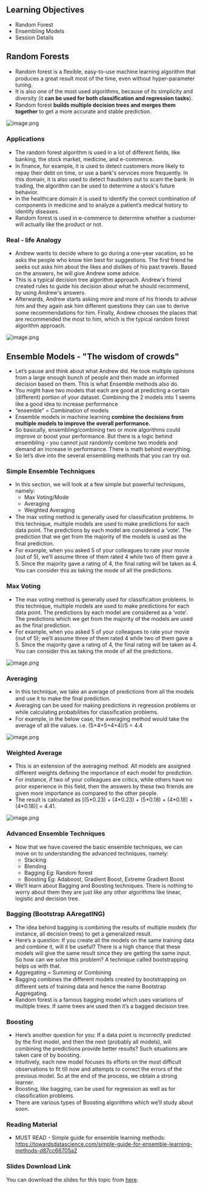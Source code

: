 ## Learning Objectives

* Random Forest
* Ensembling Models
* Session Details

## Random Forests

* Random forest is a ﬂexible, easy-to-use machine learning algorithm that produces a great result most of the time, even without hyper-parameter tuning.
* It is also one of the most used algorithms, because of its simplicity and diversity (it **can be used for both classiﬁcation and regression tasks**).
* Random forest **builds multiple decision trees and merges them together** to get a more accurate and stable prediction.










![image.png](https://dphi-live.s3.amazonaws.com/media_uploads/image_bc28ed135b6642809c8b92587ee5b2a4.png)








### Applications

* The random forest algorithm is used in a lot of diﬀerent ﬁelds, like banking, the stock market, medicine, and e-commerce.
* In ﬁnance, for example, it is used to detect customers more likely to repay their debt on time, or use a bank's services more frequently. In this domain, it is also used to detect fraudsters out to scam the bank. In trading, the algorithm can be used to determine a stock's future behavior.
* In the healthcare domain it is used to identify the correct combination of components in medicine and to analyze a patient’s medical history to identify diseases.
* Random forest is used in e-commerce to determine whether a customer will actually like the product or not.

### Real - life Analogy

* Andrew wants to decide where to go during a one-year vacation, so he asks the people who know him best for suggestions. The ﬁrst friend he seeks out asks him about the likes and dislikes of his past travels. Based on the answers, he will give Andrew some advice.
* This is a typical decision tree algorithm approach. Andrew's friend created rules to guide his decision about what he should recommend, by using Andrew's answers.
* Afterwards, Andrew starts asking more and more of his friends to advise him and they again ask him diﬀerent questions they can use to derive some recommendations for him. Finally, Andrew chooses the places that are recommended the most to him, which is the typical random forest algorithm approach.












![image.png](https://dphi-live.s3.amazonaws.com/media_uploads/image_456e8d576016402896fd92904f1c337f.png)









## Ensemble Models - "The wisdom of crowds"

* Let’s pause and think about what Andrew did. He took multiple opinions from a large enough bunch of people and then made an informed decision based on them. This is what Ensemble methods also do.
* You might have two models that each are good at predicting a certain (diﬀerent) portion of your dataset. Combining the 2 models into 1 seems like a good idea to increase performance
* “ensemble” = Combination of models
* Ensemble models in machine learning **combine the decisions from multiple models to improve the overall performance.**
* So basically, ensembling/combining two or more algorithms could improve or boost your performance. But there is a logic behind ensembling - you cannot just randomly combine two models and demand an increase in performance. There is math behind everything.
* So let’s dive into the several ensembling methods that you can try out.

### **Simple Ensemble Techniques**

* In this section, we will look at a few simple but powerful techniques, namely:
  * Max Voting/Mode
  * Averaging
  * Weighted Averaging
* The max voting method is generally used for classiﬁcation problems. In this technique, multiple models are used to make predictions for each data point. The predictions by each model are considered a ‘vote’. The prediction that we get from the majority of the models is used as the ﬁnal prediction.
* For example, when you asked 5 of your colleagues to rate your movie (out of 5), we’ll assume three of them rated 4 while two of them gave a 5. Since the majority gave a rating of 4, the ﬁnal rating will be taken as 4. You can consider this as taking the mode of all the predictions.

### Max Voting

* The max voting method is generally used for classification problems. In this technique, multiple models are used to make predictions for each data point. The predictions by each model are considered as a ‘vote’. The predictions which we get from the majority of the models are used as the final prediction.
* For example, when you asked 5 of your colleagues to rate your movie (out of 5); we’ll assume three of them rated 4 while two of them gave a 5. Since the majority gave a rating of 4, the final rating will be taken as 4. You can consider this as taking the mode of all the predictions.


















![image.png](https://dphi-live.s3.amazonaws.com/media_uploads/image_bdbe03409ba6455b83de263affcb9649.png)










### Averaging

* In this technique, we take an average of predictions from all the models and use it to make the ﬁnal prediction.
* Averaging can be used for making predictions in regression problems or while calculating probabilities for classiﬁcation problems.
* For example, in the below case, the averaging method would take the average of all the values. i.e. (5+4+5+4+4)/5 = 4.4



![image.png](https://dphi-live.s3.amazonaws.com/media_uploads/image_447ba42698f845d8a116bb3923276b71.png)



### Weighted Average

* This is an extension of the averaging method. All models are assigned diﬀerent weights deﬁning the importance of each model for prediction.
* For instance, if two of your colleagues are critics, while others have no prior experience in this ﬁeld, then the answers by these two friends are given more importance as compared to the other people.
* The result is calculated as \[(5\*0.23) + (4\*0.23) + (5\*0.18) + (4\*0.18) + (4\*0.18)] = 4.41.







![image.png](https://dphi-live.s3.amazonaws.com/media_uploads/image_f4e9af57aa894fc7b262d5966c5a1f23.png)




### Advanced Ensemble Techniques

* Now that we have covered the basic ensemble techniques, we can move on to understanding the advanced techniques, namely:
  * Stacking
  * Blending
  * Bagging Eg: Random forest
  * Boosting Eg: Adaboost, Gradient Boost, Extreme Gradient Boost
* We’ll learn about Bagging and Boosting techniques. There is nothing to worry about them they are just like any other algorithms like linear, logistic and decision tree.

### Bagging (Bootstrap AAregatING)

* The idea behind bagging is combining the results of multiple models (for instance, all decision trees) to get a generalized result.
* Here’s a question: If you create all the models on the same training data and combine it, will it be useful? There is a high chance that these models will give the same result since they are getting the same input. So how can we solve this problem? A technique called bootstrapping helps us with that.
* Aggregating = Summing or Combining
* Bagging combines the diﬀerent models created by bootstrapping on diﬀerent sets of training data and hence the name Bootstrap Aggregating.
* Random forest is a famous bagging model which uses variations of multiple trees. If same trees are used then it’s a bagged decision tree.

### Boosting

* Here’s another question for you: If a data point is incorrectly predicted by the ﬁrst model, and then the next (probably all models), will combining the predictions provide better results? Such situations are taken care of by boosting.
* Intuitively, each new model focuses its eﬀorts on the most diﬃcult observations to ﬁt till now and attempts to correct the errors of the previous model. So at the end of the process, we obtain a strong learner.
* Boosting, like bagging, can be used for regression as well as for classiﬁcation problems.
* There are various types of Boosting algorithms which we’ll study about soon.

### Reading Material

* MUST READ - Simple guide for ensemble learning methods: https://towardsdatascience.com/simple-guide-for-ensemble-learning-methods-d87cc68705a2

### Slides Download Link

You can download the slides for this topic from [here](https://docs.google.com/presentation/d/18pyGEZGkEwinktUyZNlhAPAgJMS04tUIIcoyhQFefRw/edit?usp=sharing).